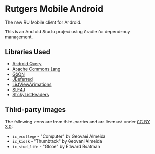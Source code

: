 Rutgers Mobile Android
======================

The new RU Mobile client for Android.

This is an Android Studio project using Gradle for dependency management.

## Libraries Used
* [Android Query](https://code.google.com/p/android-query/)
* [Apache Commons Lang](http://commons.apache.org/proper/commons-lang/)
* [GSON](https://code.google.com/p/google-gson/)
* [JDeferred](http://jdeferred.org/)
* [ListViewAnimations](http://nhaarman.github.io/ListViewAnimations/)
* [SLF4J](http://www.slf4j.org/)
* [StickyListHeaders](https://github.com/emilsjolander/StickyListHeaders)

## Third-party Images
The following icons are from third-parties and are licensed under
[CC BY 3.0](https://creativecommons.org/licenses/by/3.0/us/):

* `ic_ecollege` - "Computer" by Geovani Almeida
* `ic_kiosk` - "Thumbtack" by Geovani Almeida
* `ic_stud_life` - "Globe" by Edward Boatman
